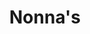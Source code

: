 ---
layout: case
order_number: 2
name: nonna
title: Nonna's
description: "Designing a stand-out food ordering app"
tagline: Designing a stand-out food ordering app
button: Mobile App
backLink: /#work
nextPage:
  title: NYC's Best
  link: /cases/nycbest
banner:
  deliverable: Dedicated mobile app
  roles:
    - Concept
    - Research
    - Visuals
    - Interaction
  duration: Sept - Dec 2022
  tool: Figma
overview:
  problem: "Ordering food online through an app like DoorDash or Uber Eats has become second nature for many of us. It’s quick, convenient, and simple -- but **have you ever encountered an issue tracking an order through these third-party delivery apps?**"
  examples:
    - image: problem1.png
      rounded: true
    - image: problem2.png
      rounded: true
  row: true
  solution:
    title: Why not eliminate the middleman?
    description:
      - paragraph: For a growing restaurant chain with an established customer base, developing your own dedicated mobile app allows you to increase your profit margin, control the customer experience, and own customer insights.
      - paragraph: My goal for this project was to design a mobile app for an Italian restaurant with this kind of profile. Enter Nonna’s Restaurant, an Italian restaurant with three locations in New York City.
      - paragraph: “We’d like to provide our customers with a **quick way to easily order pickup/delivery in the midst of their busy schedules.**”
        quote: true
      - paragraph: In addition to pickup/delivery options and live order tracking, I wanted to ensure that the app included other features that could compete with existing food delivery apps, like **loyalty discounts** and **single sign-on**.
research:
  description: 
    - To understand the users I was designing for and their needs, I conducted qualitative research through **interviews**, **storyboarding**, **user journey mapping**, and a **competitive analysis**.
    - Through the interviews, I learned that users often turn to food delivery apps because **their busy schedules make it difficult to prepare meals at home**. More specifically, the time they otherwise would’ve spent cooking or grocery shopping is taken by their obligations or hobbies.
    - "The app was created with two user groups in mind: **new college graduates** and **multitasking parents** who don’t have time to meal prep."
  personas:
    - title: The New Grad
      age: 24
      job: Financial Analust
      image: portrait1.png
      description:
        - Araya has been working as a financial analyst in NYC since graduating from college. They work late hours so they usually order dinner from the office or pick it up on the way home.
        - They get frustrated by the lack of information involved in the pickup process with apps like Seamless. They often arrive at the expected order completion time only to wait longer than expected.
    - title: The Multitasking Parent
      age: 45
      job: Nurse
      image: portrait2.png
      description:
        - Horace is a single father working at a major hospital in the city. His schedule can be unpredictable so he prefers to order food from restaurants instead of getting groceries that may expire.
        - He orders meals based on his daughter’s food preferences and schedule so he gets frustrated when there are no options to add notes or request cutlery.
  challenges:
    description: "After mapping out each step of these users’ journey, I discovered the following key challenges that weren’t addressed by third-party food delivery apps like Seamless and ChowNow:"
    list:
      - "Users want the **option to add notes to a menu item** or their overall order."
      - "Users want a **reliable pickup experience** with accurate status updates and an easy handoff."
  competitive_analysis:
    summary: 
      - Now that I had an understanding of our target users’ experience with third-party delivery apps, I wanted to analyze the **ordering experience of restaurants with in-house delivery apps**.
      - Using the App Store, I selected **two direct competitors** among the highest rated ‘Italian restaurant’ apps, along with **one indirect competitor** from the highest rated ‘restaurant’ apps. I looked at aspects like features, accessibility, user flow, and navigation, as well as App Store user reviews.
    competitors:
      - competitor1.png
      - competitor2.png
      - competitor3.png
    analysis: 
      - My analysis validated the challenges previously noted, in addition to revealing a **user preference for single sign-on**. I was surprised to find that many of the user reviews for the competitors’ apps noted a broken ordering flow. Unsurprisingly, users stopped using the app altogether once it lost value to them.
  insight: "**Our users value efficiency, reliability, and customization.**"
ideation:
  summary: Once I had a clear idea of the key challenges–and, in turn, the key improvement opportunities–I began sketching out different iterations of the homepage using the **Crazy Eights exercise**.
  examples: 
    - description: My initial sketches focused on **shortcuts to key user goals** on the homepage for an efficient ordering flow.
      image: ideation_before.png
      wide: true
    - description: For the refined version, I prioritized a **quick and easy ordering process** with  ‘Dine In’ and ‘Take Out’ CTAs, as well as offers, popular dishes, and favorites.
      image: ideation_after.png
wireframes:
  - summary: My first iteration included a banner with the user’s reward points balance, customization options on the menu item screen, and order status tracking.
    image: wireframe1.png
  - summary: I designed the second iteration to include my initial idea of a sign-up screen with single sign-on options and added a ‘Refresh status’ button on the order summary screen for the first round of usability testing.
    image: wireframe2.png
testing:
  notes:
    - I conducted **two rounds of unmoderated usability studies** with five participants–first to evaluate the **low-fidelity prototype**, and then to test the **high-fidelity prototype**.
    - Three of the five participants were new or recent college graduates who use food delivery apps often, while two were retired and were familiar with, but not frequent users of food delivery apps.
  image: test.gif
  tests:
    - Sign up to create new account.
    - Select menu item and add to cart.
    - Complete checkout for pickup order.
    - Track progress of order. Return to home once order is complete.
solution:
  images: 
    - image: design.png
  examples:
    - title: Intuitive Navigation
      before: Users noted that navigating the homepage wasn’t intuitive, so I eliminated the CTA buttons and considered different layouts to make the ordering flow as straightforward as possible.
      images:
        - row:
          - image: solution_1_1.png
            caption: Second lo-fi iteration
          - image: solution_1_2.png
            caption: First mockup
          - image: solution_1_3.png
            caption: Third mockup
      after: Instead of listing the full menu on the homepage, I opted for multiple access points from the homepage–through search, ‘See all’ CTA, and top categories. During the second usability study, users easily navigated through the homepage, with most directly adding to their cart from the ‘Favorites’ quick-add cards.
    - title: Order History
      before: Users had difficulty finding the checkout page during the first usability study, as the designs featured both a cart icon in the top right corner and an ‘Orders’ tab on the bottom navigation bar. To avoid confusion, I combined them into one by replacing the original icon for the ‘Orders’ tab with the cart icon. I also added visual cues for the filled cart icon and the ‘View Cart’ button to provide consistency for all clickable elements.
      images:
        - row: 
          - image: solution_2_1.png
            caption: First lo-fi iteration
          - image: solution_2_2.png
            caption: Final design - ‘Cart’ screen
          - image: solution_2_3.png
            caption: Final design - ‘Orders’ screen
      after: Following the second round of testing, I designed the ‘Orders’ screen, which I hadn’t included in the main user flow. Users wanted easy access to current and past orders so I created two tabs–’Cart’ and ‘Orders.’ The order history page displays a ‘Reorder’ button next to a completed order and a ‘Track’ button next to an active order.
final_designs:
  - details: 
    - detail: Task 1
      info: Sign up to create a new account
    - detail: Feature
      info: Single sign-on, 2-factor authentication
    - detail: Rationale
      info: "My competitive analysis revealed a user preference for single sign-on, so I provided single-sign on options and two-factor authentication for a quicker login/signup process."
    image: design1.gif
  - details:
    - detail: Task 2
      info: Select menu item and add to cart
    - detail: Feature
      info: ‘Quick-add’ cards, customization options
    - detail: Rationale
      info: The interviews highlighted users’ need for efficiency and customization options, so I featured shortcuts to order favorites and popular items from the homepage, as well as a ‘Special Instructions’ box on the item screen for any notes to the kitchen.
    image: design2.gif
  - details:
    - detail: Task 3
      info: Complete checkout for pickup order
    - detail: Feature
      info: Completion estimates, loyalty discounts
    - detail: Rationale
      info: Users wanted the ordering process to be smooth and reliable, so I included completion estimates for each order option. I also included a pop-up to display applicable loyalty discounts at checkout to encourage customer retention.
    image: design3.gif
  - details:
    - detail: Task 4
      info: Track order progress. Return home once completed.
    - detail: Feature
      info: Live order tracking, key info in order summary
    - detail: Rationale
      info: Users wanted to time their pickup to their schedule and have an easy handoff at the restaurant, so I included a live status bar along with key order information (customer name, order number, items) on the ‘Order Summary’ screen.
    image: design4.gif
takeaways:
  summary: This was my first portfolio project in the Google UX Design certificate program, as well as my first experience designing with Figma. Throughout Courses 2-5, I began practicing and implementing the principles I was learning about. Watching my designs come to life and receiving user feedback was an extremely rewarding and insightful process. I also learned the hard way that documentation and organization are critical to the design process after I jumped into editing initial iterations, eager to address user concerns.
  lessons:
    - lesson: Navigation
      learning: I learned that prioritizing the user means understanding the existing navigational patterns and information architecture that they are familiar with.
    - lesson: Accessibility
      learning: I learned that designing for people who use assistive technologies improves the user experience for all users through icons, bottom navigation bars, and an accessible color palette.
    - lesson: Labels
      learning: I learned that all button labels and CTAs should use language that is straightforward and understandable for users regardless of their familiarity with similar food ordering apps.
  next_steps:
    - Conduct a third usability study to evaluate whether the pain points users experienced have been effectively addressed
    - Conduct more user research to determine any new areas of need
---